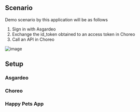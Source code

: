 ## Scenario
Demo scenario by this application will be as follows

1. Sign in with Asgardeo
2. Exchange the id_token obtained to an access token in Choreo
3. Call an API in Choreo

![image](https://user-images.githubusercontent.com/5237653/156703364-989ab6b1-4ce7-4882-8482-b82cd10c9b86.png)


## Setup

### Asgardeo


### Choreo


### Happy Pets App

